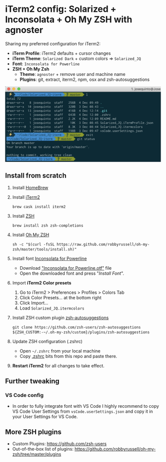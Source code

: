 # iTerm2 config: Solarized + Inconsolata + Oh My ZSH with agnoster
Sharing my preferred configuration for iTerm2: 
- **iTerm Profile**: iTerm2 defaults + cursor changes
- **iTerm Theme**: `Solarized Dark` + custom colors => `Solarized_JQ`
- **Font**: `Inconsolata for Powerline`
- **ZSH + Oh My Zsh**
    - **Theme**: `agnoster` + remove user and machine name
    - **Plugins**: git, extract, iterm2, npm, osx and zsh-autosuggestions

![solarized jq iterm2](/solarized_jq_iterm2.png)


## Install from scratch

1. Install [HomeBrew](https://brew.sh)

2. Install [iTerm2](https://www.iterm2.com)
    ```
    brew cask install iterm2
    ```

3. Install [ZSH](https://www.zsh.org)
    ```
    brew install zsh zsh-completions
    ```

4. Install [Oh My ZSH](https://ohmyz.sh)
    ```
    sh -c "$(curl -fsSL https://raw.github.com/robbyrussell/oh-my-zsh/master/tools/install.sh)"
    ```

5. Install font [Inconsolata for Powerline](https://github.com/powerline/fonts/tree/master/Inconsolata)
    - Download ["Inconsolata for Powerline.otf"](https://github.com/powerline/fonts/blob/master/Inconsolata/Inconsolata%20for%20Powerline.otf?raw=true) file
    - Open the downloaded font and press "*Install Font*".

6. Import **iTerm2 Color presets**
    1. Go to iTerm2 > Preferences > Profiles > Colors Tab
    2. Click Color Presets… at the bottom right
    3. Click Import…
    4. Load `Solarized_JQ.itermcolors`

7. Install ZSH custom plugin [zsh-autosuggestions](https://github.com/zsh-users/zsh-autosuggestions/blob/master/INSTALL.md)
    ```
    git clone https://github.com/zsh-users/zsh-autosuggestions ${ZSH_CUSTOM:-~/.oh-my-zsh/custom}/plugins/zsh-autosuggestions
    ```

8. Update ZSH configuration (.zshrc)
    - Open `~/.zshrc` from your local machine
    - Copy [.zshrc](/.zshrc) bits from this repo and paste there.

9. **Restart iTerm2** for all changes to take effect.


## Further tweaking

### VS Code config
- In order to fully integrate font with VS Code I highly recommend to copy VS Code User Settings from `vsCode.userSettings.json` and copy it in your User Settings for VS Code.

## More ZSH plugins
- Custom Plugins: https://github.com/zsh-users
- Out-of-the-box list of plugins: https://github.com/robbyrussell/oh-my-zsh/tree/master/plugins
